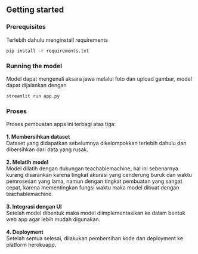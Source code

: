 ## Getting started

### Prerequisites
Terlebih dahulu menginstall requirements
```
pip install -r requirements.txt
```

### Running the model
Model dapat mengenali aksara jawa melalui foto dan upload gambar, model dapat dijalankan dengan
```
streamlit run app.py
```

### Proses
Proses pembuatan apps ini terbagi atas tiga:</br>
</br><strong>1. Membersihkan dataset</strong></br>
Dataset yang didapatkan sebelumnya dikelompokkan terlebih dahulu dan dibersihkan dari data yang rusak.</br>
</br><strong>2. Melatih model</strong></br>
Model dilatih dengan dukungan teachablemachine, hal ini sebenarnya kurang disarankan karena tingkat akurasi yang cenderung buruk dan waktu pemrosesan yang lama, namun dengan tingkat pembuatan yang sangat cepat, karena mementingkan fungsi waktu maka model dibuat dengan teachablemachine.</br>
</br><strong>3. Integrasi dengan UI</strong></br>
Setelah model dibentuk maka model diimplementasikan ke dalam bentuk web app agar lebih mudah digunakan.</br>
</br><strong>4. Deployment</strong></br>
Setelah semua selesai, dilakukan pembersihan kode dan deployment ke platform herokuapp.

